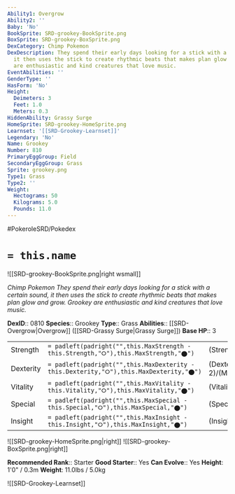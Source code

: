 ```yaml
---
Ability1: Overgrow
Ability2: ''
Baby: 'No'
BookSprite: SRD-grookey-BookSprite.png
BoxSprite: SRD-grookey-BoxSprite.png
DexCategory: Chimp Pokemon
DexDescription: They spend their early days looking for a stick with a certain sound,
  it then uses the stick to create rhythmic beats that makes plan glow and grow. Grookey
  are enthusiastic and kind creatures that love music.
EventAbilities: ''
GenderType: ''
HasForm: 'No'
Height:
  Deimeters: 3
  Feet: 1.0
  Meters: 0.3
HiddenAbility: Grassy Surge
HomeSprite: SRD-grookey-HomeSprite.png
Learnset: '[[SRD-Grookey-Learnset]]'
Legendary: 'No'
Name: Grookey
Number: 810
PrimaryEggGroup: Field
SecondaryEggGroup: Grass
Sprite: grookey.png
Type1: Grass
Type2: ''
Weight:
  Hectograms: 50
  Kilograms: 5.0
  Pounds: 11.0
---
```


#PokeroleSRD/Pokedex

# `= this.name`

![[SRD-grookey-BookSprite.png|right wsmall]]

*Chimp Pokemon*
*They spend their early days looking for a stick with a certain sound, it then uses the stick to create rhythmic beats that makes plan glow and grow. Grookey are enthusiastic and kind creatures that love music.*

**DexID**:: 0810
**Species**:: Grookey
**Type**:: Grass
**Abilities**:: [[SRD-Overgrow|Overgrow]] ([[SRD-Grassy Surge|Grassy Surge]])
**Base HP**:: 3

|           |                                                                                        |                                          |
| --------- | -------------------------------------------------------------------------------------- | ---------------------------------------- |
| Strength  | `= padleft(padright("",this.MaxStrength - this.Strength,"⭘"),this.MaxStrength,"⬤")`    | (Strength::2)/(MaxStrength::4)   |
| Dexterity | `= padleft(padright("",this.MaxDexterity - this.Dexterity,"⭘"),this.MaxDexterity,"⬤")` | (Dexterity:: 2)/(MaxDexterity::4) |
| Vitality  | `= padleft(padright("",this.MaxVitality - this.Vitality,"⭘"),this.MaxVitality,"⬤")`    | (Vitality::2)/(MaxVitality::4)   |
| Special   | `= padleft(padright("",this.MaxSpecial - this.Special,"⭘"),this.MaxSpecial,"⬤")`       | (Special::1)/(MaxSpecial::3)     |
| Insight   | `= padleft(padright("",this.MaxInsight - this.Insight,"⭘"),this.MaxInsight,"⬤")`       | (Insight::1)/(MaxInsight::3)     |

![[SRD-grookey-HomeSprite.png|right]]
![[SRD-grookey-BoxSprite.png|right]]

**Recommended Rank**:: Starter
**Good Starter**:: Yes
**Can Evolve**:: Yes
**Height**: 1'0" / 0.3m
**Weight**: 11.0lbs / 5.0kg

![[SRD-Grookey-Learnset]]